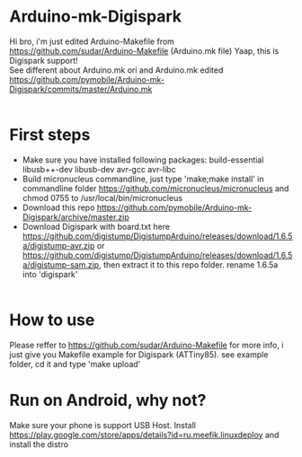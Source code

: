 # Arduino-mk-Digispark
Hi bro, i'm just edited Arduino-Makefile from https://github.com/sudar/Arduino-Makefile (Arduino.mk file)
Yaap, this is Digispark support!<br>
See different about Arduino.mk ori and Arduino.mk edited <https://github.com/pymobile/Arduino-mk-Digispark/commits/master/Arduino.mk><br>
<br>
# First steps
* Make sure you have installed following packages: build-essential libusb++-dev libusb-dev avr-gcc avr-libc
* Build micronucleus commandline, just type 'make;make install' in commandline folder <https://github.com/micronucleus/micronucleus> and chmod 0755 to /usr/local/bin/micronucleus
* Download this repo <https://github.com/pymobile/Arduino-mk-Digispark/archive/master.zip>
* Download Digispark with board.txt here <https://github.com/digistump/DigistumpArduino/releases/download/1.6.5a/digistump-avr.zip> or <https://github.com/digistump/DigistumpArduino/releases/download/1.6.5a/digistump-sam.zip>, then extract it to this repo folder. rename 1.6.5a into 'digispark'
<br><br>
# How to use
Please reffer to https://github.com/sudar/Arduino-Makefile for more info, i just give you Makefile example for Digispark (ATTiny85). see example folder, cd it and type 'make upload'
# Run on Android, why not?
Make sure your phone is support USB Host. Install <https://play.google.com/store/apps/details?id=ru.meefik.linuxdeploy> and install the distro


